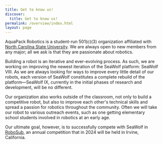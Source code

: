 ```yaml
---
title: Get to know us!
discover:
  title: Get to know us!
permalink: /overview/index.html
layout: page
---
```

AquaPack Robotics is a student-run 501(c)(3) organization affiliated with [North Carolina State University](https://www.ncsu.edu/). We are always open to new members from any major; all we ask is that they are passionate about robotics.

Building a robot is an iterative and ever-evolving process. As such, we are working on improving the newest iteration of the SeaWolf platform: SeaWolf VIII. As we are always looking for ways to improve every little detail of our robots, each version of SeaWolf constitutes a complete rebuild of the platform—SeaWolf IX, currently in the initial phases of research and development, will be no different.

Our organization also works outside of the classroom, not only to build a competitive robot, but also to improve each other's technical skills and spread a passion for robotics throughout the community. Often we will take our robot to various outreach events, such as one getting elementary school students involved in robotics at an early age.

Our ultimate goal, however, is to successfully compete with SeaWolf in [RoboSub](https://robosub.org/), an annual competition that in 2024 will be held in Irvine, California.
